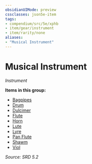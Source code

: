 ```yaml
---
obsidianUIMode: preview
cssclasses: json5e-item
tags:
- compendium/src/5e/xphb
- item/gear/instrument
- item/rarity/none
aliases: 
- "Musical Instrument"
---
```

# Musical Instrument
*Instrument*  


**Items in this group:**

- [Bagpipes](bagpipes-xphb.md)
- [Drum](drum-xphb.md)
- [Dulcimer](dulcimer-xphb.md)
- [Flute](flute-xphb.md)
- [Horn](horn-xphb.md)
- [Lute](lute-xphb.md)
- [Lyre](lyre-xphb.md)
- [Pan Flute](pan-flute-xphb.md)
- [Shawm](shawm-xphb.md)
- [Viol](viol-xphb.md)

*Source: SRD 5.2*